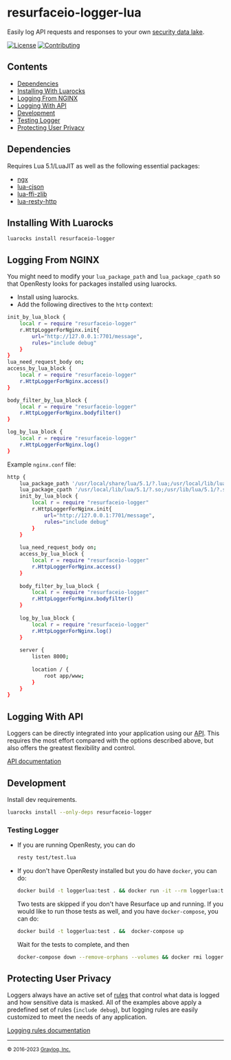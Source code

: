 # resurfaceio-logger-lua
Easily log API requests and responses to your own <a href="https://resurface.io">security data lake</a>.

[![License](https://img.shields.io/github/license/resurfaceio/logger-lua)](https://github.com/resurfaceio/logger-lua/blob/master/LICENSE)
[![Contributing](https://img.shields.io/badge/contributions-welcome-green.svg)](https://github.com/resurfaceio/logger-lua/blob/master/CONTRIBUTING.md)

## Contents

<ul>
<li><a href="#dependencies">Dependencies</a></li>
<li><a href="#installing_with_luarocks">Installing With Luarocks</a></li>
<li><a href="#logging_from_nginx">Logging From NGINX</a></li>
<li><a href="#logging_with_api">Logging With API</a></li>
<li><a href="#development">Development</a></li>
<li><a href="#tests">Testing Logger</a></li>
<li><a href="#privacy">Protecting User Privacy</a></li>
</ul>

<a name="dependencies"/>

## Dependencies
Requires Lua 5.1/LuaJIT as well as the following essential packages:
- [ngx](https://github.com/openresty/lua-nginx-module#introduction)
- [lua-cjson](https://www.kyne.com.au/~mark/software/lua-cjson.php)
- [lua-ffi-zlib](https://github.com/hamishforbes/lua-ffi-zlib)
- [lua-resty-http](https://github.com/ledgetech/lua-resty-http)

<a name="installing_with_luarocks"/>

## Installing With Luarocks

```
luarocks install resurfaceio-logger
```

<a name="logging_from_nginx"/>

## Logging From NGINX
You might need to modify your `lua_package_path` and `lua_package_cpath` so that OpenResty looks for packages installed using luarocks.

- Install using luarocks.
- Add the following directives to the `http` context:

```bash
init_by_lua_block {
    local r = require "resurfaceio-logger"
    r.HttpLoggerForNginx.init{
        url="http://127.0.0.1:7701/message",
        rules="include debug"
    }
}
lua_need_request_body on;
access_by_lua_block {
    local r = require "resurfaceio-logger"
    r.HttpLoggerForNginx.access()
}

body_filter_by_lua_block {
    local r = require "resurfaceio-logger"
    r.HttpLoggerForNginx.bodyfilter()
}

log_by_lua_block {
    local r = require "resurfaceio-logger"
    r.HttpLoggerForNginx.log()
}
```

Example `nginx.conf` file:

```bash
http {
    lua_package_path '/usr/local/share/lua/5.1/?.lua;/usr/local/lib/lua/5.1/?.lua;/home/pepper/.luarocks/share/lua/5.1/?.lua;'
    lua_package_cpath '/usr/local/lib/lua/5.1/?.so;/usr/lib/lua/5.1/?.so;/home/pepper/.luarocks/lib/lua/5.1/?.so;'
    init_by_lua_block {
        local r = require "resurfaceio-logger"
        r.HttpLoggerForNginx.init{
            url="http://127.0.0.1:7701/message",
            rules="include debug"
        }
    }
    
    lua_need_request_body on;
    access_by_lua_block {
        local r = require "resurfaceio-logger"
        r.HttpLoggerForNginx.access()
    }
    
    body_filter_by_lua_block {
        local r = require "resurfaceio-logger"
        r.HttpLoggerForNginx.bodyfilter()
    }
    
    log_by_lua_block {
        local r = require "resurfaceio-logger"
        r.HttpLoggerForNginx.log()
    }
    
    server {
        listen 8000;
        
        location / {
            root app/www;
        }
    }
}
```
<a name="logging_with_api"/>

## Logging With API

Loggers can be directly integrated into your application using our [API](API.md). This requires the most effort compared with
the options described above, but also offers the greatest flexibility and control.

[API documentation](API.md)

<a name="development"/>

## Development
Install dev requirements.

```bash
luarocks install --only-deps resurfaceio-logger
```

<a name="tests"/>

### Testing Logger
- If you are running OpenResty, you can do
  ```bash
  resty test/test.lua
  ```
- If you don't have OpenResty installed but you do have `docker`, you can do:
  ```bash
  docker build -t loggerlua:test . && docker run -it --rm loggerlua:test
  ```
  
  Two tests are skipped if you don't have Resurface up and running. If you would like to run those tests as well, and you have `docker-compose`, you can do:
  ```bash
  docker build -t loggerlua:test . &&  docker-compose up
  ```
  Wait for the tests to complete, and then
  ```bash
  docker-compose down --remove-orphans --volumes && docker rmi loggerlua:test
  ```
<a name="privacy"/>

## Protecting User Privacy

Loggers always have an active set of <a href="https://resurface.io/rules.html">rules</a> that control what data is logged
and how sensitive data is masked. All of the examples above apply a predefined set of rules (`include debug`),
but logging rules are easily customized to meet the needs of any application.

<a href="https://resurface.io/rules.html">Logging rules documentation</a>

---
<small>&copy; 2016-2023 <a href="https://resurface.io">Graylog, Inc.</a></small>
